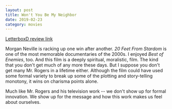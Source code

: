 ```yaml
---
layout: post
title: Won't You Be My Neighbor
date: 2019-02-23
category: movies
---
```

 
[LetterboxD review link](https://letterboxd.com/samarthbhaskar/film/wont-you-be-my-neighbor/)

Morgan Neville is racking up one win after another. <em>20 Feet From Stardom</em> is one of the most memorable documentaries of the 2000s. I enjoyed <em>Best of Enemies</em>, too. And this film is a deeply spiritual, moralistic, film. The kind that you don't get much of any more these days. But I suppose you don't get many Mr. Rogers in a lifetime either. Although the film could have used some formal variety to break up some of the plotting and story-telling monotony, it wins on charisma points alone. 

Much like Mr. Rogers and his television work -- we don't show up for formal innovation. We show up for the message and how this work makes us feel about ourselves. 